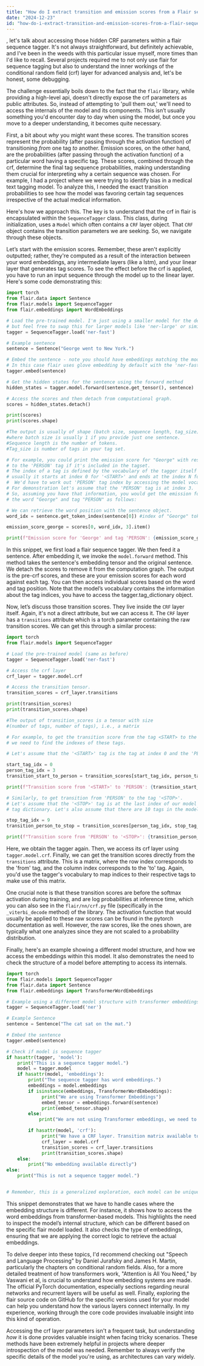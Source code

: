 ```yaml
---
title: "How do I extract transition and emission scores from a Flair sequence tagger's CRF layer?"
date: "2024-12-23"
id: "how-do-i-extract-transition-and-emission-scores-from-a-flair-sequence-taggers-crf-layer"
---
```


, let's talk about accessing those hidden CRF parameters within a flair sequence tagger. It's not always straightforward, but definitely achievable, and I've been in the weeds with this particular issue myself, more times than I'd like to recall. Several projects required me to not only use flair for sequence tagging but also to understand the inner workings of the conditional random field (crf) layer for advanced analysis and, let's be honest, some debugging.

The challenge essentially boils down to the fact that the `flair` library, while providing a high-level api, doesn't directly expose the crf parameters as public attributes. So, instead of attempting to 'pull them out,' we'll need to access the internals of the model and its components. This isn’t usually something you'd encounter day to day when using the model, but once you move to a deeper understanding, it becomes quite necessary.

First, a bit about *why* you might want these scores. The transition scores represent the probability (after passing through the activation function) of transitioning *from* one tag *to* another. Emission scores, on the other hand, are the probabilities (after passing through the activation function) of a particular word having a specific tag. These scores, combined through the crf, determine the final tag sequence probabilities, making understanding them crucial for interpreting why a certain sequence was chosen. For example, I had a project where we were trying to identify bias in a medical text tagging model. To analyze this, I needed the exact transition probabilities to see how the model was favoring certain tag sequences irrespective of the actual medical information.

Here's how we approach this. The key is to understand that the crf in flair is encapsulated within the `SequenceTagger` class. This class, during initialization, uses a `Model` which often contains a `CRF` layer object. That `CRF` object contains the transition parameters we are seeking. So, we navigate through these objects.

Let’s start with the emission scores. Remember, these aren't explicitly outputted; rather, they're computed as a result of the interaction between your word embeddings, any intermediate layers (like a lstm), and your linear layer that generates tag scores. To see the effect before the crf is applied, you have to run an input sequence through the model up to the linear layer. Here's some code demonstrating this:

```python
import torch
from flair.data import Sentence
from flair.models import SequenceTagger
from flair.embeddings import WordEmbeddings

# Load the pre-trained model. I'm just using a smaller model for the demo
# but feel free to swap this for larger models like 'ner-large' or similar.
tagger = SequenceTagger.load('ner-fast')

# Example sentence
sentence = Sentence("George went to New York.")

# Embed the sentence - note you should have embeddings matching the model
# In this case flair uses glove embedding by default with the 'ner-fast' tagger.
tagger.embed(sentence)

# Get the hidden states for the sentence using the forward method
hidden_states = tagger.model.forward(sentence.get_tensor(), sentence)

# Access the scores and then detach from computational graph.
scores = hidden_states.detach()

print(scores)
print(scores.shape)

#The output is usually of shape (batch size, sequence length, tag_size)
#where batch size is usually 1 if you provide just one sentence.
#Sequence length is the number of tokens.
#Tag_size is number of tags in your tag set.

# For example, you could print the emission score for "George" with respect
# to the 'PERSON' tag if it's included in the tagset.
# The index of a tag is defined by the vocabulary of the tagger itself
# usually it starts at index 0 for '<START>' and ends at the index N for '<STOP>'.
#  We'd have to work out 'PERSON' tag index by accessing the model vocab.
# For demonstration let's assume that the 'PERSON' tag is at index 3.
# So, assuming you have that information, you would get the emission for
# the word "George" and tag "PERSON" as follows:

# We can retrieve the word position with the sentence object.
word_idx = sentence.get_token_index(sentence[0]) #index of "George" token = 0

emission_score_george = scores[0, word_idx, 3].item()

print(f"Emission score for 'George' and tag 'PERSON': {emission_score_george:.4f}")
```

In this snippet, we first load a flair sequence tagger. We then feed it a sentence. After embedding it, we invoke the `model.forward` method. This method takes the sentence's embedding tensor and the original sentence. We detach the scores to remove it from the computation graph. The output is the pre-crf scores, and these are your emission scores for each word against each tag. You can then access individual scores based on the word and tag position. Note that the model’s vocabulary contains the information about the tag indices, you have to access the tagger.tag_dictionary object.

Now, let’s discuss those transition scores. They live inside the `CRF` layer itself. Again, it's not a direct attribute, but we can access it. The `CRF` layer has a `transitions` attribute which is a torch parameter containing the raw transition scores. We can get this through a similar process:

```python
import torch
from flair.models import SequenceTagger

# Load the pre-trained model (same as before)
tagger = SequenceTagger.load('ner-fast')

# Access the crf layer
crf_layer = tagger.model.crf

# Access the transition tensor.
transition_scores = crf_layer.transitions

print(transition_scores)
print(transition_scores.shape)

#The output of transition_scores is a tensor with size
#(number of tags, number of tags), i.e., a matrix

# For example, to get the transition score from the tag <START> to the tag <PERSON>
# we need to find the indexes of these tags.

# Let's assume that the '<START>' tag is the tag at index 0 and the 'PERSON' tag is the tag at index 3 (again from model's dictionary).

start_tag_idx = 0
person_tag_idx = 3
transition_start_to_person = transition_scores[start_tag_idx, person_tag_idx].item()

print(f"Transition score from '<START>' to 'PERSON': {transition_start_to_person:.4f}")

# Similarly, to get transition from 'PERSON' to the tag '<STOP>'.
# Let's assume that the '<STOP>' tag is at the last index of our model tags which we can obtain from the
# tag dictionary. Let's also assume that there are 10 tags in the model, so the stop tag will be at 9.

stop_tag_idx = 9
transition_person_to_stop = transition_scores[person_tag_idx, stop_tag_idx].item()

print(f"Transition score from 'PERSON' to '<STOP>': {transition_person_to_stop:.4f}")
```

Here, we obtain the tagger again. Then, we access its crf layer using `tagger.model.crf`. Finally, we can get the transition scores directly from the `transitions` attribute. This is a matrix, where the row index corresponds to the 'from' tag, and the column index corresponds to the 'to' tag. Again, you'd use the tagger's vocabulary to map indices to their respective tags to make use of this matrix.

One crucial note is that these transition scores are before the softmax activation during training, and are log probabilities at inference time, which you can also see in the `flair/nn/crf.py` file (specifically in the `_viterbi_decode` method) of the library. The activation function that would usually be applied to these raw scores can be found in the pytorch documentation as well. However, the raw scores, like the ones shown, are typically what one analyzes since they are not scaled to a probability distribution.

Finally, here's an example showing a different model structure, and how we access the embeddings within this model. It also demonstrates the need to check the structure of a model before attempting to access its internals.

```python
import torch
from flair.models import SequenceTagger
from flair.data import Sentence
from flair.embeddings import TransformerWordEmbeddings

# Example using a different model structure with transformer embeddings.
tagger = SequenceTagger.load('ner')

# Example Sentence
sentence = Sentence("The cat sat on the mat.")

# Embed the sentence
tagger.embed(sentence)

# Check if model is sequence tagger
if hasattr(tagger, 'model'):
    print("This is a sequence tagger model.")
    model = tagger.model
    if hasattr(model, 'embeddings'):
        print("The sequence tagger has word embeddings.")
        embeddings = model.embeddings
        if isinstance(embeddings, TransformerWordEmbeddings):
             print("We are using Transformer Embeddings")
             embed_tensor = embeddings.forward(sentence)
             print(embed_tensor.shape)
        else:
            print("We are not using Transformer embeddings, we need to find the correct way to obtain embeddings.")

        if hasattr(model, 'crf'):
             print("We have a CRF layer. Transition matrix available to inspect")
             crf_layer = model.crf
             transition_scores = crf_layer.transitions
             print(transition_scores.shape)
    else:
        print("No embedding available directly")
else:
    print("This is not a sequence tagger model.")


# Remember, this is a generalized exploration, each model can be unique.
```

This snippet demonstrates that we have to handle cases where the embedding structure is different. For instance, it shows how to access the word embeddings from transformer-based models. This highlights the need to inspect the model’s internal structure, which can be different based on the specific flair model loaded. It also checks the type of embeddings, ensuring that we are applying the correct logic to retrieve the actual embeddings.

To delve deeper into these topics, I'd recommend checking out "Speech and Language Processing" by Daniel Jurafsky and James H. Martin, particularly the chapters on conditional random fields. Also, for a more detailed treatment of how transformers work, "Attention is All You Need," by Vaswani et al, is crucial to understand how embedding systems are made. The official PyTorch documentation, especially sections regarding neural networks and recurrent layers will be useful as well. Finally, exploring the flair source code on GitHub for the specific versions used for your model can help you understand how the various layers connect internally. In my experience, working through the core code provides invaluable insight into this kind of operation.

Accessing the crf layer parameters isn't a frequent task, but understanding *how* it is done provides valuable insight when facing tricky scenarios. These methods have been extremely helpful in projects where deeper introspection of the model was needed. Remember to always verify the specific details of the model you're using, as architectures can vary widely.
